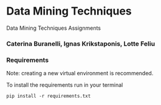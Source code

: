 # Data Mining Techniques
Data Mining Techniques Assignments

### Caterina Buranelli, Ignas Krikstaponis, Lotte Feliu

### Requirements
Note: creating a new virtual environment is recommended.

To install the requirements run in your terminal

```
pip install -r requirements.txt 
```
